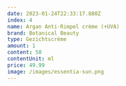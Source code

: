```yaml
---
date: 2023-01-24T22:33:17.880Z
index: 4
name: Argan Anti-Rimpel crème (+UVA)
brand: Botanical Beauty
type: Gezichtscrème
amount: 1
content: 50
contentUnit: ml
price: 49.99
image: /images/essentia-sun.png
---
```

